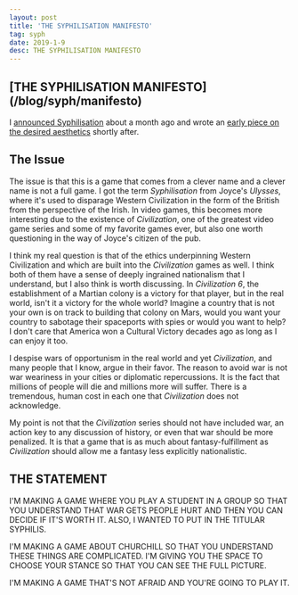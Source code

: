 ```yaml
---
layout: post
title: 'THE SYPHILISATION MANIFESTO'
tag: syph
date: 2019-1-9
desc: THE SYPHILISATION MANIFESTO
---
```

<h2>[THE SYPHILISATION MANIFESTO](/blog/syph/manifesto)</h2>

I [announced Syphilisation](/blog/syph/announce) about a month ago and wrote an [early piece on the desired aesthetics](/blog/syph/earlyAesthetics) shortly after.

## The Issue

The issue is that this is a game that comes from a clever name and a clever name is not a full game. I got the term *Syphilisation* from Joyce's *Ulysses*, where it's used to disparage Western Civilization in the form of the British from the perspective of the Irish. In video games, this becomes more interesting due to the existence of *Civilization*, one of the greatest video game series and some of my favorite games ever, but also one worth questioning in the way of Joyce's citizen of the pub.


I think my real question is that of the ethics underpinning Western Civilization and which are built into the *Civilization* games as well. I think both of them have a sense of deeply ingrained nationalism that I understand, but I also think is worth discussing. In *Civilization 6*, the establishment of a Martian colony is a victory for that player, but in the real world, isn't it a victory for the whole world? Imagine a country that is not your own is on track to building that colony on Mars, would you want your country to sabotage their spaceports with spies or would you want to help? I don't care that America won a Cultural Victory decades ago as long as I can enjoy it too.


I despise wars of opportunism in the real world and yet *Civilization*, and many people that I know, argue in their favor. The reason to avoid war is not war weariness in your cities or diplomatic repercussions. It is the fact that millions of people will die and millions more will suffer. There is a tremendous, human cost in each one that *Civilization* does not acknowledge.


My point is not that the *Civilization* series should not have included war, an action key to any discussion of history, or even that war should be more penalized. It is that a game that is as much about fantasy-fulfillment as *Civilization* should allow me a fantasy less explicitly nationalistic.

## THE STATEMENT

I'M MAKING A GAME WHERE YOU PLAY A STUDENT IN A GROUP SO THAT YOU UNDERSTAND THAT WAR GETS PEOPLE HURT AND THEN YOU CAN DECIDE IF IT'S WORTH IT. ALSO, I WANTED TO PUT IN THE TITULAR SYPHILIS.


I'M MAKING A GAME ABOUT CHURCHILL SO THAT YOU UNDERSTAND THESE THINGS ARE COMPLICATED. I'M GIVING YOU THE SPACE TO CHOOSE YOUR STANCE SO THAT YOU CAN SEE THE FULL PICTURE.


I'M MAKING A GAME THAT'S NOT AFRAID AND YOU'RE GOING TO PLAY IT.

